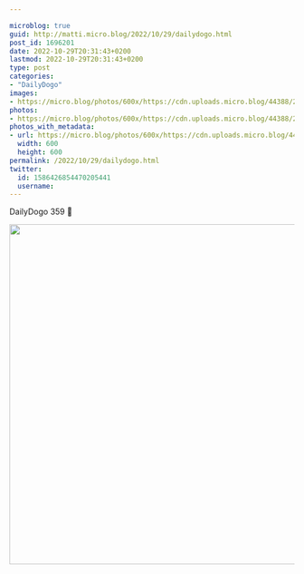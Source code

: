 ```yaml
---

microblog: true
guid: http://matti.micro.blog/2022/10/29/dailydogo.html
post_id: 1696201
date: 2022-10-29T20:31:43+0200
lastmod: 2022-10-29T20:31:43+0200
type: post
categories:
- "DailyDogo"
images:
- https://micro.blog/photos/600x/https://cdn.uploads.micro.blog/44388/2022/82a5d51b9b.jpg
photos:
- https://micro.blog/photos/600x/https://cdn.uploads.micro.blog/44388/2022/82a5d51b9b.jpg
photos_with_metadata:
- url: https://micro.blog/photos/600x/https://cdn.uploads.micro.blog/44388/2022/82a5d51b9b.jpg
  width: 600
  height: 600
permalink: /2022/10/29/dailydogo.html
twitter:
  id: 1586426854470205441
  username:
---
```

DailyDogo 359 🐶

<img src="/media/uploads/2022/82a5d51b9b.jpg" width="600" height="600" alt="" />
